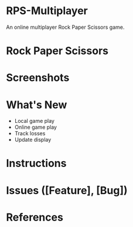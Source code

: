 # RPS-Multiplayer
An online multiplayer Rock Paper Scissors game.

# Rock Paper Scissors

# Screenshots

# What's New
* Local game play
* Online game play
* Track losses
* Update display

# Instructions

# Issues ([Feature], [Bug])

# References
